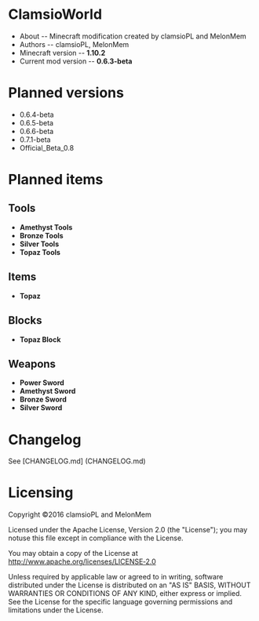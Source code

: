 # ClamsioWorld
* About -- Minecraft modification created by clamsioPL and MelonMem
* Authors -- clamsioPL, MelonMem
* Minecraft version -- **1.10.2**
* Current mod version -- **0.6.3-beta**

# Planned versions
* 0.6.4-beta
* 0.6.5-beta
* 0.6.6-beta
* 0.7.1-beta
* Official_Beta_0.8

# Planned items
## Tools
* **Amethyst Tools**
* **Bronze Tools**
* **Silver Tools**
* **Topaz Tools**

## Items
* **Topaz**

## Blocks
* **Topaz Block**

## Weapons
* **Power Sword**
* **Amethyst Sword**
* **Bronze Sword**
* **Silver Sword**

<!--
## Achievements
-->

<!--
## Structures
-->

<!--
## Biomes
-->

# Changelog
See [CHANGELOG.md] (CHANGELOG.md)

# Licensing
Copyright &copy;2016 clamsioPL and MelonMem

Licensed under the Apache License, Version 2.0 (the "License");
you may notuse this file except in compliance with the License.

You may obtain a copy of the License at http://www.apache.org/licenses/LICENSE‐2.0

Unless required by applicable law or agreed to in writing, software distributed under 
the License is distributed on an "AS IS" BASIS, WITHOUT WARRANTIES OR CONDITIONS
OF ANY KIND, either express or implied.
See the License for the specific language governing
permissions and limitations under the License.
